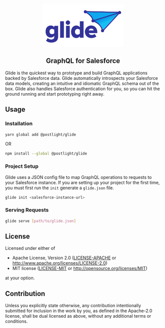 <p align="center">
  <img width="264" height="139" src="./public/logo.png">
</p>

<h2 align="center">GraphQL for Salesforce</h2>

Glide is the quickest way to prototype and build GraphQL applications backed by Salesforce data. Glide automatically introspects your Salesforce data models, creating an intuitive and idiomatic GraphQL schema out of the box. Glide also handles Salesforce authentication for you, so you can hit the ground running and start prototyping right away.

## Usage

### Installation

```sh
yarn global add @postlight/glide
```

OR

```sh
npm install --global @postlight/glide
```

### Project Setup

Glide uses a JSON config file to map GraphQL operations to requests to your Salesforce instance. If you are setting up your project for the first time, you must first run the `init` generate a `glide.json` file.

```sh
glide init <salesforce-instance-url>
```

### Serving Requests

```sh
glide serve [path/to/glide.json]
```

## License

Licensed under either of

- Apache License, Version 2.0
  ([LICENSE-APACHE](LICENSE-APACHE) or http://www.apache.org/licenses/LICENSE-2.0)
- MIT license
  ([LICENSE-MIT](LICENSE-MIT) or http://opensource.org/licenses/MIT)

at your option.

## Contribution

Unless you explicitly state otherwise, any contribution intentionally submitted
for inclusion in the work by you, as defined in the Apache-2.0 license, shall be
dual licensed as above, without any additional terms or conditions.
